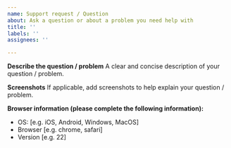 ```yaml
---
name: Support request / Question
about: Ask a question or about a problem you need help with
title: ''
labels: ''
assignees: ''

---
```


**Describe the question / problem**
A clear and concise description of your question / problem.

**Screenshots**
If applicable, add screenshots to help explain your question / problem.

**Browser information (please complete the following information):**
 - OS: [e.g. iOS, Android, Windows, MacOS]
 - Browser [e.g. chrome, safari]
 - Version [e.g. 22]
